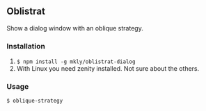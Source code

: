 Oblistrat
---------

Show a dialog window with an oblique strategy.

### Installation
1. `$ npm install -g mkly/oblistrat-dialog`
2. With Linux you need zenity installed. Not sure about the others.

### Usage
`$ oblique-strategy`
